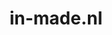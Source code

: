 ---
layout: post
title:  "in-made.nl"
internal_url:  "/dutchgov/in-made.nl.html"
categories: dutchgov
---
